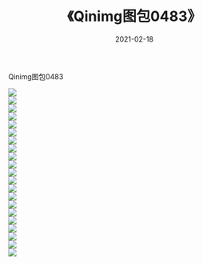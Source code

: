 ﻿---
layout: post
title:  《Qinimg图包0483》
date:   2021-02-18
img: http://imgx.orgx.ga/Qinimg图包/Qinimg图包0483/000.jpg
categories: [美女, 清纯, 唯美]
---

Qinimg图包0483

 ![](http://imgx.orgx.ga/Qinimg图包/Qinimg图包0483/001.jpg) <br>![](http://imgx.orgx.ga/Qinimg图包/Qinimg图包0483/002.jpg) <br>![](http://imgx.orgx.ga/Qinimg图包/Qinimg图包0483/003.jpg) <br>![](http://imgx.orgx.ga/Qinimg图包/Qinimg图包0483/004.jpg) <br>![](http://imgx.orgx.ga/Qinimg图包/Qinimg图包0483/005.jpg) <br>![](http://imgx.orgx.ga/Qinimg图包/Qinimg图包0483/006.jpg) <br>![](http://imgx.orgx.ga/Qinimg图包/Qinimg图包0483/007.jpg) <br>![](http://imgx.orgx.ga/Qinimg图包/Qinimg图包0483/008.jpg) <br>![](http://imgx.orgx.ga/Qinimg图包/Qinimg图包0483/009.jpg) <br>![](http://imgx.orgx.ga/Qinimg图包/Qinimg图包0483/010.jpg) <br>![](http://imgx.orgx.ga/Qinimg图包/Qinimg图包0483/011.jpg) <br>![](http://imgx.orgx.ga/Qinimg图包/Qinimg图包0483/012.jpg) <br>![](http://imgx.orgx.ga/Qinimg图包/Qinimg图包0483/013.jpg) <br>![](http://imgx.orgx.ga/Qinimg图包/Qinimg图包0483/014.jpg) <br>![](http://imgx.orgx.ga/Qinimg图包/Qinimg图包0483/015.jpg) <br>![](http://imgx.orgx.ga/Qinimg图包/Qinimg图包0483/016.jpg) <br>![](http://imgx.orgx.ga/Qinimg图包/Qinimg图包0483/017.jpg) <br>![](http://imgx.orgx.ga/Qinimg图包/Qinimg图包0483/018.jpg) <br>![](http://imgx.orgx.ga/Qinimg图包/Qinimg图包0483/019.jpg) <br>![](http://imgx.orgx.ga/Qinimg图包/Qinimg图包0483/020.jpg) <br>![](http://imgx.orgx.ga/Qinimg图包/Qinimg图包0483/021.jpg) <br>